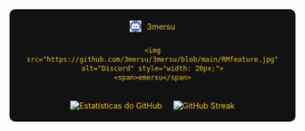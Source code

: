 <div style="background-color: #121212; color: #f2c627; padding: 20px; border-radius: 10px; text-align: center;">
  
  <div style="display: flex; justify-content: center; align-items: center; flex-wrap: wrap; gap: 10px;">
    <img src="https://raw.githubusercontent.com/3mersu/3mersu/172281c1753e359833c760fe0a17577ddaa0d5b7/discord-computer-servers-teamspeak-discord-icon-7471e470615d3630384269610c618b75.png" alt="Discord" style="width: 20px;">
    <span>3mersu</span>

    <img src="https://github.com/3mersu/3mersu/blob/main/RMfeature.jpg" alt="Discord" style="width: 20px;">
    <span>emersu</span>
  </div>
  
  <div style="display: flex; justify-content: center; flex-wrap: wrap; gap: 20px; margin-top: 20px;">
    <img src="https://github-readme-stats.vercel.app/api?username=3mersu&show_icons=true&theme=radical" alt="Estatísticas do GitHub" style="max-width: 100%;">
    <img src="https://github-readme-streak-stats.herokuapp.com?user=3mersu&theme=radical" alt="GitHub Streak" style="max-width: 100%;">
  </div>
</div>
